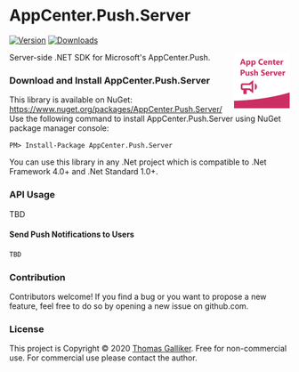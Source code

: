 # AppCenter.Push.Server
[![Version](https://img.shields.io/nuget/v/AppCenter.Push.Server.svg)](https://www.nuget.org/packages/AppCenter.Push.Server)  [![Downloads](https://img.shields.io/nuget/dt/AppCenter.Push.Server.svg)](https://www.nuget.org/packages/AppCenter.Push.Server)

<img src="https://raw.githubusercontent.com/thomasgalliker/AppCenter.Push.Server/develop/logo.png" height="100" alt="AppCenter.Push.Server" align="right">
Server-side .NET SDK for Microsoft's AppCenter.Push.

### Download and Install AppCenter.Push.Server
This library is available on NuGet: https://www.nuget.org/packages/AppCenter.Push.Server/
Use the following command to install AppCenter.Push.Server using NuGet package manager console:

    PM> Install-Package AppCenter.Push.Server

You can use this library in any .Net project which is compatible to .Net Framework 4.0+ and .Net Standard 1.0+.

### API Usage
TBD

#### Send Push Notifications to Users
```C#
TBD
```

### Contribution
Contributors welcome! If you find a bug or you want to propose a new feature, feel free to do so by opening a new issue on github.com.

### License
This project is Copyright &copy; 2020 [Thomas Galliker](https://ch.linkedin.com/in/thomasgalliker). Free for non-commercial use. For commercial use please contact the author.
